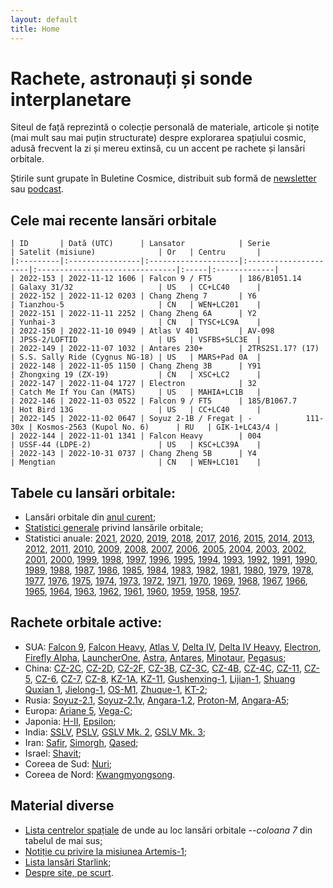 ```yaml
---
layout: default
title: Home
---
```


# Rachete, astronauți și sonde interplanetare
Siteul de față reprezintă o colecție personală de materiale, articole și notițe (mai mult sau mai puțin structurate) despre explorarea spațiului cosmic, adusă frecvent la zi și mereu extinsă, cu un accent pe rachete și lansări orbitale.

Știrile sunt grupate în Buletine Cosmice, distribuit sub formă de [newsletter](https://buletin.parsec.ro/) sau [podcast](https://www.anchor.fm/buletin).

## Cele mai recente lansări orbitale

    | ID       | Dată (UTC)      | Lansator            | Serie                | Satelit (misiune)              | Or   | Centru       |
    |:---------|:----------------|:--------------------|:---------------------|:-------------------------------|:-----|:-------------|
    | 2022-153 | 2022-11-12 1606 | Falcon 9 / FT5      | 186/B1051.14         | Galaxy 31/32                   | US   | CC+LC40      |
    | 2022-152 | 2022-11-12 0203 | Chang Zheng 7       | Y6                   | Tianzhou-5                     | CN   | WEN+LC201    |
    | 2022-151 | 2022-11-11 2252 | Chang Zheng 6A      | Y2                   | Yunhai-3                       | CN   | TYSC+LC9A    |
    | 2022-150 | 2022-11-10 0949 | Atlas V 401         | AV-098               | JPSS-2/LOFTID                  | US   | VSFBS+SLC3E  |
    | 2022-149 | 2022-11-07 1032 | Antares 230+        | 2TRS2S1.17? (17)     | S.S. Sally Ride (Cygnus NG-18) | US   | MARS+Pad 0A  |
    | 2022-148 | 2022-11-05 1150 | Chang Zheng 3B      | Y91                  | Zhongxing 19 (ZX-19)           | CN   | XSC+LC2      |
    | 2022-147 | 2022-11-04 1727 | Electron            | 32                   | Catch Me If You Can (MATS)     | US   | MAHIA+LC1B   |
    | 2022-146 | 2022-11-03 0522 | Falcon 9 / FT5      | 185/B1067.7          | Hot Bird 13G                   | US   | CC+LC40      |
    | 2022-145 | 2022-11-02 0647 | Soyuz 2-1B / Fregat | -            111-30x | Kosmos-2563 (Kupol No. 6)      | RU   | GIK-1+LC43/4 |
    | 2022-144 | 2022-11-01 1341 | Falcon Heavy        | 004                  | USSF-44 (LDPE-2)               | US   | KSC+LC39A    |
    | 2022-143 | 2022-10-31 0737 | Chang Zheng 5B      | Y4                   | Mengtian                       | CN   | WEN+LC101    |


## Tabele cu lansări orbitale:
- Lansări orbitale din [anul curent](y/2022);
- [Statistici generale](y/totalorbital) privind lansările orbitale;
- Statistici anuale: [2021](y/2021), [2020](y/2020), [2019](y/2019), [2018](y/2018), [2017](y/2017), [2016](y/2016), [2015](y/2015), [2014](y/2014), [2013](y/2013), [2012](y/2012), [2011](y/2011), [2010](y/2010), [2009](y/2009), [2008](y/2008), [2007](y/2007), [2006](y/2006), [2005](y/2005), [2004](y/2004), [2003](y/2003), [2002](y/2002), [2001](y/2001), [2000](y/2000), [1999](y/1999), [1998](y/1998), [1997](y/1997), [1996](y/1996), [1995](y/1995), [1994](y/1994), [1993](y/1993), [1992](y/1992), [1991](y/1991), [1990](y/1990), [1989](y/1989), [1988](y/1988), [1987](y/1987), [1986](y/1986), [1985](y/1985), [1984](y/1984), [1983](y/1983), [1982](y/1982), [1981](y/1981), [1980](y/1980), [1979](y/1979), [1978](y/1978), [1977](y/1977), [1976](y/1976), [1975](y/1975), [1974](y/1974), [1973](y/1973), [1972](y/1972), [1971](y/1971), [1970](y/1970), [1969](y/1969), [1968](y/1968), [1967](y/1967), [1966](y/1966), [1965](y/1965), [1964](y/1964), [1963](y/1963), [1962](y/1962), [1961](y/1961), [1960](y/1960), [1959](y/1959), [1958](y/1958), [1957](y/1957).

## Rachete orbitale active:
- SUA: [Falcon 9](r/falcon9), [Falcon Heavy](r/falconh), [Atlas V](r/atlasv), [Delta IV](r/delta4), [Delta IV Heavy](r/delta4h), [Electron](r/electron), [Firefly Alpha](r/fireflya), [LauncherOne](r/launcherone), [Astra](r/astra), [Antares](r/antares), [Minotaur](r/minotaur), [Pegasus](r/pegasus);
- China: [CZ-2C](r/cz2c), [CZ-2D](r/cz2d), [CZ-2F](r/cz2f), [CZ-3B](r/cz3b), [CZ-3C](r/cz3c), [CZ-4B](r/cz4b), [CZ-4C](r/cz4c), [CZ-11](r/cz11), [CZ-5](r/cz5), [CZ-6](r/cz6), [CZ-7](r/cz7), [CZ-8](r/cz8), [KZ-1A](r/kz1a), [KZ-11](r/kz11), [Gushenxing-1](r/gushenxing), [Lijian-1](r/lijian), [Shuang Quxian 1](r/sq1), [Jielong-1](r/jielong), [OS-M1](r/osm1), [Zhuque-1](r/zhuque1), [KT-2](r/kt2);
- Rusia: [Soyuz-2.1](r/soyuz21), [Soyuz-2.1v](r/soyuz21v), [Angara-1.2](r/angara12), [Proton-M](r/protonm), [Angara-A5](r/angaraa5);
- Europa: [Ariane 5](r/ariane5), [Vega-C](r/vegac);
- Japonia: [H-II](r/hii), [Epsilon](r/epsilon);
- India: [SSLV](r/sslv), [PSLV](r/pslv), [GSLV Mk. 2](r/gslvmk2), [GSLV Mk. 3](r/gslvmk3);
- Iran: [Safir](r/safir), [Simorgh](r/simorgh), [Qased](r/qased);
- Israel: [Shavit](r/shavit);
- Coreea de Sud: [Nuri](r/nuri);
- Coreea de Nord: [Kwangmyongsong](r/kwangmyongsong).

## Material diverse
 - [Lista centrelor spațiale](v/legenda) de unde au loc lansări orbitale --*coloana 7* din tabelul de mai sus;
 - [Notiție cu privire la misiunea Artemis-1](v/artemis1);
 - [Lista lansări Starlink](v/starlink);
 - [Despre site, pe scurt](/about).
